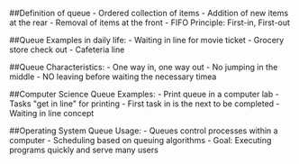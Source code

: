 ##Definition of queue
	- Ordered collection of items
	- Addition of new items at the rear
	- Removal of items at the front
	- FIFO Principle: First-in, First-out
	
##Queue Examples in daily life:
	- Waiting in line for movie ticket
	- Grocery store check out
	- Cafeteria line

##Queue Characteristics:
	- One way in, one way out
	- No jumping in the middle
	- NO leaving before waiting the necessary timea

##Computer Science Queue Examples:
	- Print queue in a computer lab
	- Tasks "get  in line" for printing
	- First task in is the next to be completed
	- Waiting in line concept

##Operating System Queue Usage:
	- Queues control processes within a computer
	- Scheduling based on queuing algorithms
	- Goal: Executing programs quickly and serve many users